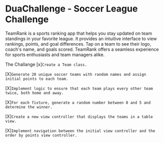 # DuaChallenge - Soccer League Challenge 

TeamRank is a sports ranking app that helps you stay updated on team standings in your favorite league. It provides an intuitive interface to view rankings, points, and goal differences. 
Tap on a team to see their logo, coach's name, and goals scored. TeamRank offers a seamless experience for sports enthusiasts and team managers alike.





The Challange 
[x]```Create a Team class.```

[X]```Generate 20 unique soccer teams with random names and assign initial points to each team.```

[X]```Implement logic to ensure that each team plays every other team twice, both home and away.```

[X]```For each fixture, generate a random number between 0 and 5 and determine the winner.```

[X]```Create a new view controller that displays the teams in a table view.```

[X]```Implement navigation between the initial view controller and the order by points view controller.```

